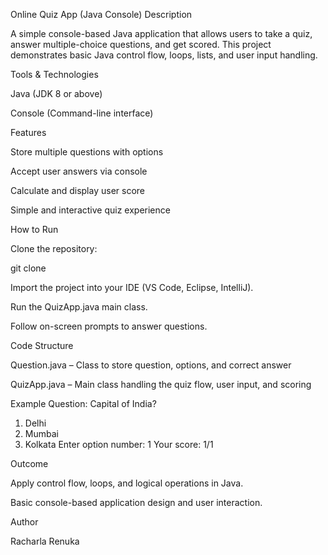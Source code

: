 Online Quiz App (Java Console)
Description

A simple console-based Java application that allows users to take a quiz, answer multiple-choice questions, and get scored. This project demonstrates basic Java control flow, loops, lists, and user input handling.

Tools & Technologies

Java (JDK 8 or above)

Console (Command-line interface)

Features

Store multiple questions with options

Accept user answers via console

Calculate and display user score

Simple and interactive quiz experience

How to Run

Clone the repository:

git clone <repo-url>


Import the project into your IDE (VS Code, Eclipse, IntelliJ).

Run the QuizApp.java main class.

Follow on-screen prompts to answer questions.

Code Structure

Question.java – Class to store question, options, and correct answer

QuizApp.java – Main class handling the quiz flow, user input, and scoring

Example
Question: Capital of India?
1. Delhi
2. Mumbai
3. Kolkata
Enter option number: 1
Your score: 1/1

Outcome

Apply control flow, loops, and logical operations in Java.

Basic console-based application design and user interaction.

Author

Racharla Renuka
